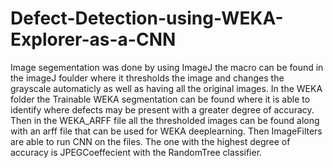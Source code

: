 # Defect-Detection-using-WEKA-Explorer-as-a-CNN

Image segementation was done by using ImageJ the macro can be found in the imageJ foulder where it thresholds the image and changes the grayscale automaticly as well as having all the original images. In the WEKA folder the Trainable WEKA segmentation can be found where it is able to identify where defects may be present with a greater degree of accuracy. Then in the WEKA_ARFF file all the thresholded images can be found along with an arff file that can be used for WEKA deeplearning. Then ImageFilters are able to run CNN on the files. The one with the highest degree of accuracy is JPEGCoeffecient with the RandomTree classifier. 
